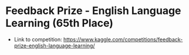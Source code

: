 # Feedback Prize - English Language Learning (65th Place)

* Link to competition: https://www.kaggle.com/competitions/feedback-prize-english-language-learning/

